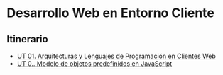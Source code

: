# Desarrollo Web en Entorno Cliente

## Itinerario
* [UT 01. Arquitecturas y Lenguajes de Programación en Clientes Web](https://github.com/nebulavision/DAW/tree/main/DWEC/DWEC01)
* [UT 0.. Modelo de objetos predefinidos en JavaScript](https://github.com/nebulavision/DAW/tree/main/DWEC/DWEC02)
